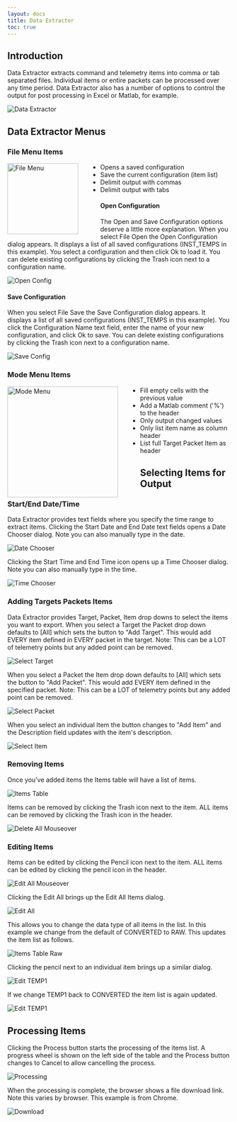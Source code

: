 ```yaml
---
layout: docs
title: Data Extractor
toc: true
---
```


## Introduction

Data Extractor extracts command and telemetry items into comma or tab separated files. Individual items or entire packets can be processed over any time period. Data Extractor also has a number of options to control the output for post processing in Excel or Matlab, for example.

![Data Extractor]({{site.baseurl}}/img/v5/data_extractor/data_extractor.png)

## Data Extractor Menus

### File Menu Items

<!-- Image sized to match up with bullets -->

<img src="{{site.baseurl}}/img/v5/data_extractor/file_menu.png"
     alt="File Menu"
     style="float: left; margin-right: 50px; height: 160px;" />

- Opens a saved configuration
- Save the current configuration (item list)
- Delimit output with commas
- Delimit output with tabs

#### Open Configuration

The Open and Save Configuration options deserve a little more explanation. When you select File Open the Open Configuration dialog appears. It displays a list of all saved configurations (INST_TEMPS in this example). You select a configuration and then click Ok to load it. You can delete existing configurations by clicking the Trash icon next to a configuration name.

![Open Config]({{site.baseurl}}/img/v5/data_extractor/open_config.png)

#### Save Configuration

When you select File Save the Save Configuration dialog appears. It displays a list of all saved configurations (INST_TEMPS in this example). You click the Configuration Name text field, enter the name of your new configuration, and click Ok to save. You can delete existing configurations by clicking the Trash icon next to a configuration name.

![Save Config]({{site.baseurl}}/img/v5/data_extractor/save_config.png)

### Mode Menu Items

<!-- Image sized to match up with bullets -->

<img src="{{site.baseurl}}/img/v5/data_extractor/mode_menu.png"
     alt="Mode Menu"
     style="float: left; margin-right: 50px; height: 250px;" />

- Fill empty cells with the previous value
- Add a Matlab comment ('%') to the header
- Only output changed values
- Only list item name as column header
- List full Target Packet Item as header

## Selecting Items for Output

### Start/End Date/Time

Data Extractor provides text fields where you specify the time range to extract items. Clicking the Start Date and End Date text fields opens a Date Chooser dialog. Note you can also manually type in the date.

![Date Chooser]({{site.baseurl}}/img/v5/data_extractor/date_chooser.png)

Clicking the Start Time and End Time icon opens up a Time Chooser dialog. Note you can also manually type in the time.

![Time Chooser]({{site.baseurl}}/img/v5/data_extractor/time_chooser.png)

### Adding Targets Packets Items

Data Extractor provides Target, Packet, Item drop downs to select the items you want to export. When you select a Target the Packet drop down defaults to \[All\] which sets the button to "Add Target". This would add EVERY item defined in EVERY packet in the target. Note: This can be a LOT of telemetry points but any added point can be removed.

![Select Target]({{site.baseurl}}/img/v5/data_extractor/select_target.png)

When you select a Packet the Item drop down defaults to \[All\] which sets the button to "Add Packet". This would add EVERY item defined in the specified packet. Note: This can be a LOT of telemetry points but any added point can be removed.

![Select Packet]({{site.baseurl}}/img/v5/data_extractor/select_packet.png)

When you select an individual Item the button changes to "Add Item" and the Description field updates with the item's description.

![Select Item]({{site.baseurl}}/img/v5/data_extractor/select_item.png)

### Removing Items

Once you've added items the Items table will have a list of items.

![Items Table]({{site.baseurl}}/img/v5/data_extractor/items_table.png)

Items can be removed by clicking the Trash icon next to the item. ALL items can be removed by clicking the Trash icon in the header.

![Delete All Mouseover]({{site.baseurl}}/img/v5/data_extractor/delete_all_mouseover.png)

### Editing Items

Items can be edited by clicking the Pencil icon next to the item. ALL items can be edited by clicking the pencil icon in the header.

![Edit All Mouseover]({{site.baseurl}}/img/v5/data_extractor/edit_all_mouseover.png)

Clicking the Edit All brings up the Edit All Items dialog.

![Edit All]({{site.baseurl}}/img/v5/data_extractor/edit_all_items.png)

This allows you to change the data type of all items in the list. In this example we change from the default of CONVERTED to RAW. This updates the item list as follows.

![Items Table Raw]({{site.baseurl}}/img/v5/data_extractor/items_table_raw.png)

Clicking the pencil next to an individual item brings up a similar dialog.

![Edit TEMP1]({{site.baseurl}}/img/v5/data_extractor/edit_temp1.png)

If we change TEMP1 back to CONVERTED the item list is again updated.

![Edit TEMP1]({{site.baseurl}}/img/v5/data_extractor/items_table_temp1.png)

## Processing Items

Clicking the Process button starts the processing of the items list. A progress wheel is shown on the left side of the table and the Process button changes to Cancel to allow cancelling the process.

![Processing]({{site.baseurl}}/img/v5/data_extractor/processing.png)

When the processing is complete, the browser shows a file download link. Note this varies by browser. This example is from Chrome.

![Download]({{site.baseurl}}/img/v5/data_extractor/download.png)
